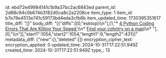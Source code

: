 id: ebd72e49984141c1b9a37bc2ac6843ed
parent_id: 2d88c94c0b674b3182d0ca8c2a2208ce
item_type: 1
item_id: b7e78e4513e741c59173bd4eda3cfb6b
item_updated_time: 1730395351617
title_diff: "[]"
body_diff: "[{\"diffs\":[[0,\"esktop)\\\n\"],[1,\"* [4 Python Coding Errors That Are Killing Your Speed ](https://www.linkedin.com/posts/pythonclcoding_4-python-coding-errors-that-are-killing-your-activity-7257783382183399424-WLjM?utm_source=share&utm_medium=member_desktop)\\\n* [Find your cohntry on a map](https://www.linkedin.com/posts/pythonclcoding_find-your-country-on-a-map-using-python-activity-7253701613981233152-DmrH?utm_source=share&utm_medium=member_desktop)\\\n* \"],[0,\"\\\n\"]],\"start1\":1054,\"start2\":1054,\"length1\":9,\"length2\":431}]"
metadata_diff: {"new":{},"deleted":[]}
encryption_cipher_text: 
encryption_applied: 0
updated_time: 2024-10-31T17:22:51.949Z
created_time: 2024-10-31T17:22:51.949Z
type_: 13